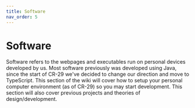 ```yaml
---
title: Software
nav_order: 5
---
```


# Software
Software refers to the webpages and executables run on personal devices developed by us. Most software previously was developed using Java, since the start of CR-29 we've decided to change our direction and move to TypeScript. This section of the wiki will cover how to setup your personal computer environment (as of CR-29) so you may start development. This section will also cover previous projects and theories of design/development.